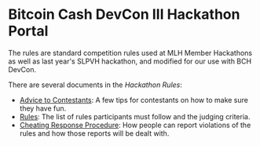# Bitcoin Cash DevCon III Hackathon Portal

The rules are standard competition rules used at MLH Member Hackathons as well as last year's SLPVH hackathon, and modified for our use with BCH DevCon. 

There are several documents in the _Hackathon Rules_:

- [Advice to Contestants](advice_to_contestants.md): A few tips for contestants on how to make sure they have fun.
- [Rules](rules.md): The list of rules participants must follow and the judging criteria.
- [Cheating Response Procedure](cheating_response_procedure.md): How people can report violations of the rules and how those reports will be dealt with.
